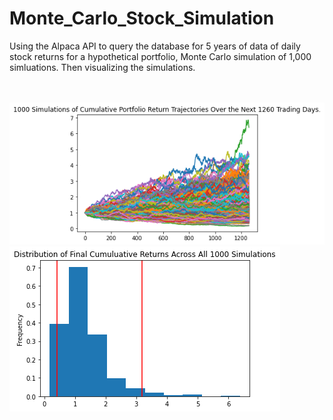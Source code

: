 # Monte_Carlo_Stock_Simulation
Using the Alpaca API  to query the database for 5 years of data of daily stock returns for a hypothetical portfolio, Monte Carlo simulation of 1,000 simluations. Then visualizing the simulations.
<br>
<br>
<br>
<p align="left"><img src="Images/MC_fiveyear_sim_plot.png" /> <img src="Images/MC_fiveyear_dist_plot.png"  /></p>
